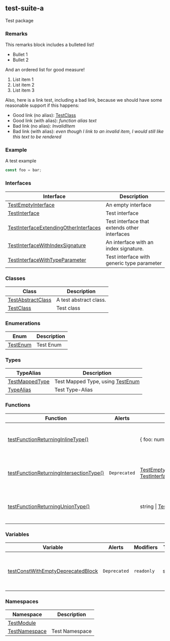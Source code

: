 ## test-suite-a

Test package

<h3 id="test-suite-a-remarks">Remarks</h3>

This remarks block includes a bulleted list!

- Bullet 1
- Bullet 2

And an ordered list for good measure!

1. List item 1
1. List item 2
1. List item 3

Also, here is a link test, including a bad link, because we should have some reasonable support if this happens:

- Good link (no alias): [TestClass](docs/test-suite-a/testclass-class)
- Good link (with alias): _function alias text_
- Bad link (no alias): _InvalidItem_
- Bad link (with alias): _even though I link to an invalid item, I would still like this text to be rendered_

<h3 id="test-suite-a-example">Example</h3>

A test example

```typescript
const foo = bar;
```

### Interfaces

| Interface | Description |
| - | - |
| [TestEmptyInterface](docs/test-suite-a/testemptyinterface-interface) | An empty interface |
| [TestInterface](docs/test-suite-a/testinterface-interface) | Test interface |
| [TestInterfaceExtendingOtherInterfaces](docs/test-suite-a/testinterfaceextendingotherinterfaces-interface) | Test interface that extends other interfaces |
| [TestInterfaceWithIndexSignature](docs/test-suite-a/testinterfacewithindexsignature-interface) | An interface with an index signature. |
| [TestInterfaceWithTypeParameter](docs/test-suite-a/testinterfacewithtypeparameter-interface) | Test interface with generic type parameter |

### Classes

| Class | Description |
| - | - |
| [TestAbstractClass](docs/test-suite-a/testabstractclass-class) | A test abstract class. |
| [TestClass](docs/test-suite-a/testclass-class) | Test class |

### Enumerations

| Enum | Description |
| - | - |
| [TestEnum](docs/test-suite-a/testenum-enum) | Test Enum |

### Types

| TypeAlias | Description |
| - | - |
| [TestMappedType](docs/test-suite-a/testmappedtype-typealias) | Test Mapped Type, using [TestEnum](docs/test-suite-a/testenum-enum) |
| [TypeAlias](docs/test-suite-a/typealias-typealias) | Test Type-Alias |

### Functions

| Function | Alerts | Return Type | Description |
| - | - | - | - |
| [testFunctionReturningInlineType()](docs/test-suite-a/testfunctionreturninginlinetype-function) | | {     foo: number;     bar: [TestEnum](docs/test-suite-a/testenum-enum); } | Test function that returns an inline type |
| [testFunctionReturningIntersectionType()](docs/test-suite-a/testfunctionreturningintersectiontype-function) | `Deprecated` | [TestEmptyInterface](docs/test-suite-a/testemptyinterface-interface) & [TestInterfaceWithTypeParameter](docs/test-suite-a/testinterfacewithtypeparameter-interface)\<number> | Test function that returns an inline type |
| [testFunctionReturningUnionType()](docs/test-suite-a/testfunctionreturninguniontype-function) | | string \| [TestInterface](docs/test-suite-a/testinterface-interface) | Test function that returns an inline type |

### Variables

| Variable | Alerts | Modifiers | Type | Description |
| - | - | - | - | - |
| [testConstWithEmptyDeprecatedBlock](docs/test-suite-a/testconstwithemptydeprecatedblock-variable) | `Deprecated` | `readonly` | string | I have a `@deprecated` tag with an empty comment block. |

### Namespaces

| Namespace | Description |
| - | - |
| [TestModule](docs/test-suite-a/testmodule-namespace) | |
| [TestNamespace](docs/test-suite-a/testnamespace-namespace) | Test Namespace |
